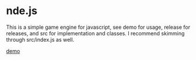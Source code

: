 # nde.js
This is a simple game engine for javascript, see demo for usage, release for releases, and src for implementation and classes. I recommend skimming through src/index.js as well.

[demo](nisseboy.github.io/nde.js/demo)